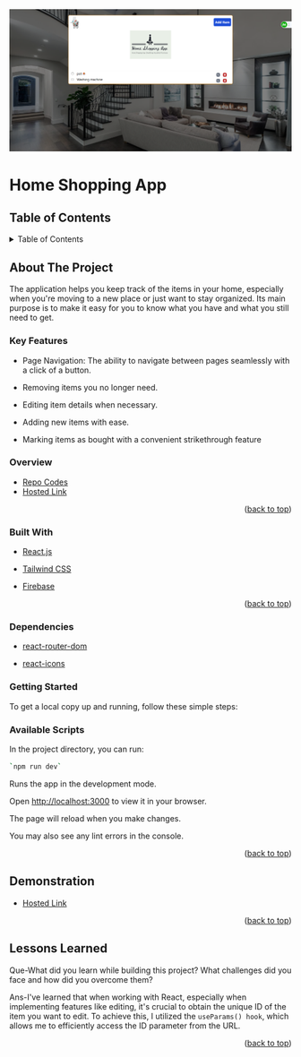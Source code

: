 <div id="top"></div>
<div align="center">
    <img src="./src/assets/cover-home-shopping-app.png">
</div>

# Home Shopping App

## Table of Contents
<details>
  <summary>Table of Contents </summary>
  <ol>
    <li><a href="#about-the-project">About The Project</a>
        <ul>
            <li><a href="#overview">Overview</a></li>
            <li><a href="#key-features">Key Features</a></li>
        </ul>
    </li>
    <li><a href="#built-with">Built With</a></li>
    <li><a href="#getting-started">Getting Started</a></li>
    <li><a href="#available-scripts">Available Scripts</a></li>
    <li><a href="#demonstration"> Demonstration</a></li>
    <li><a href="#Lessons-Learned">Lessons Learned</a></li>
    
  </ol>
</details>

 
## About The Project

The application helps you keep track of the items in your home, especially when you're moving to a new place or just want to stay organized. Its main purpose is to make it easy for you to know what you have and what you still need to get.




### Key Features

- Page Navigation: The ability to navigate between pages seamlessly with a click of a button.

- Removing items you no longer need.

- Editing item details when necessary.

- Adding new items with ease.

- Marking items as bought with a convenient strikethrough feature


### Overview

* [Repo Codes](https://github.com/ijayhub/home-shopping-firebase)
* [Hosted Link](https://home-shopping-firebase.vercel.app/)

<p align="right">(<a href="#top">back to top</a>)</p>

### Built With
- [React.js](https://react.dev/)

- [Tailwind CSS](https://tailwindcss.com/)

- [Firebase](https://firebase.google.com/)


<p align="right">(<a href="#top">back to top</a>)</p>

### Dependencies
- [react-router-dom](https://reactrouter.com/en/main)

- [react-icons](https://react-icons.github.io/react-icons/)

### Getting Started

To get a local copy up and running, follow these simple steps:

### Available Scripts

In the project directory, you can run:
```bash
`npm run dev`
```

Runs the app in the development mode.

Open [http://localhost:3000](http://localhost:3000) to view it in your browser.

The page will reload when you make changes.

You may also see any lint errors in the console.

<p align="right">(<a href="#top">back to top</a>)</p>

## Demonstration
* [Hosted Link](https://home-shopping-firebase.vercel.app/)

<p align="right">(<a href="#top">back to top</a>)</p>


## Lessons Learned

Que-What did you learn while building this project? What challenges did you face and how did you overcome them?

Ans-I've learned that when working with React, especially when implementing features like editing, it's crucial to obtain the unique ID of the item you want to edit. To achieve this, I utilized the `useParams() hook`, which allows me to efficiently access the ID parameter from the URL.

<p align="right">(<a href="#top">back to top</a>)</p>









